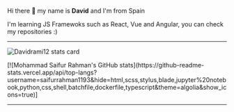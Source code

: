 <p>Hi there 👋 my name is <b>David</b> and I'm from Spain</p>

I'm learning JS Framewoks such as React, Vue and Angular, you can check my repositories :) <br/>

<hr/>

<p>
<img align="center" src="https://github-readme-stats-git-masterrstaa-rickstaa.vercel.app/api/top-langs?username=Davidrami12&theme=gruvbox&hide_border=true&layout=compact" alt="Davidrami12 stats card" /></p>
[![Mohammad Saifur Rahman's GitHub stats](https://github-readme-stats.vercel.app/api/top-langs?username=saifurrahman1193&hide=html,scss,stylus,blade,jupyter%20notebook,python,css,shell,batchfile,dockerfile,typescript&theme=algolia&show_icons=true)]
<br/>
<hr/>

<!-- ### > > > TECNOLOGIES < < <

<hr/>

<h1>Front-End</h1>

<ul>
  <li>HTML 5</li>
  <li>CSS 3</li>
  <li>Sass</li>
  <li>Bootstrap</li>
</ul>

<h1>Back-End</h1>

<ul>
  <li>JavaScript</li>
  <li>React.js</li>
  <li>Node.js</li>
  <li>Express</li>
  <li>MySQL</li>
  <li>PHP</li>
  <li>MySQL</li>
  <li>MongoDB</li>
</ul>

<!--
**Davidrami12/Davidrami12** is a ✨ _special_ ✨ repository because its `README.md` (this file) appears on your GitHub profile.

Here are some ideas to get you started:

- 🔭 I’m currently working on ...
- 🌱 I’m currently learning ...
- 👯 I’m looking to collaborate on ...
- 🤔 I’m looking for help with ...
- 💬 Ask me about ...
- 📫 How to reach me: ...
- 😄 Pronouns: ...
- ⚡ Fun fact: ...
-->
